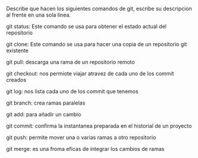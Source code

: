 Describe que hacen los siguientes comandos de git, escribe su descripcion al frente en una sola linea.

git status: Este comando se usa para obtener el estado actual del repositorio

git clone: Este comando se usa para hacer una copia de un repositorio git existente  

git pull: descarga una rama de un repositorio remoto 

git checkout: nos permiote viajar atravez de cada uno de los commit creados 

git log: nos lista cada uno de los commit que tenemos 

git branch:   crea ramas paralelas 

git add: para añadir un cambio 

git commit: confirma la instantanea preparada en el historial de un proyecto

git push: permite mover una o varias ramas a otro repositorio

git merge: es una froma eficas de integrar los cambios de ramas 
